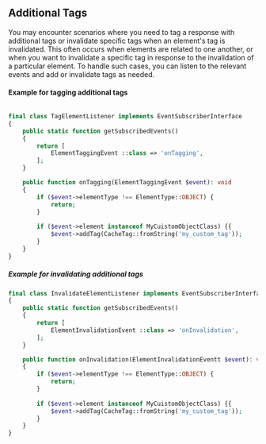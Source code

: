 ## Additional Tags

You may encounter scenarios where you need to tag a response with additional tags or invalidate specific tags when an element's tag is invalidated.
This often occurs when elements are related to one another, or when you want to invalidate a specific tag in response to the invalidation of a particular element.
To handle such cases, you can listen to the relevant events and add or invalidate tags as needed.

#### Example for tagging additional tags
```php

final class TagElementListener implements EventSubscriberInterface
{
    public static function getSubscribedEvents()
    {
        return [
            ElementTaggingEvent ::class => 'onTagging',
        ];
    }

    public function onTagging(ElementTaggingEvent $event): void
    {
        if ($event->elementType !== ElementType::OBJECT) {
            return;
        }
        
        if ($event->element instanceof MyCuistomObjectClass) {{
            $event->addTag(CacheTag::fromString('my_custom_tag'));
        }
    }
}
```

##### Example for invalidating additional tags
```php
final class InvalidateElementListener implements EventSubscriberInterface
{
    public static function getSubscribedEvents()
    {
        return [
            ElementInvalidationEvent ::class => 'onInvalidation',
        ];
    }

    public function onInvalidation(ElementInvalidationEventt $event): void
    {
        if ($event->elementType !== ElementType::OBJECT) {
            return;
        }
        
        if ($event->element instanceof MyCuistomObjectClass) {{
            $event->addTag(CacheTag::fromString('my_custom_tag'));
        }
    }
}
```
